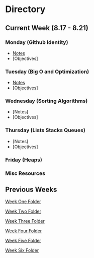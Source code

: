 # **Directory**

## **Current Week** (8.17 - 8.21)

### **Monday** (Github Identity)

- [Notes](8.24-8.28/Monday/Notes.md)
- [Objectives]

### **Tuesday** (Big O and Optimization)

- [Notes](8.24-8.28/Tuesday/Notes.md)
- [Objectives]

### **Wednesday** (Sorting Algorithms)

- [Notes]
- [Objectives]

### **Thursday** (Lists Stacks Queues)

- [Notes]
- [Objectives]

### **Friday** (Heaps)

### **Misc Resources**

## **Previous Weeks**

[Week One Folder](https://github.com/ALW93/App-Academy/tree/master/7.13-7.17)

[Week Two Folder](https://github.com/ALW93/App-Academy/tree/master/7.20-7.24)

[Week Three Folder](https://github.com/ALW93/App-Academy/tree/master/7.27-7.31s)

[Week Four Folder](https://github.com/ALW93/App-Academy/tree/master/8.3-8.7)

[Week Five Folder](https://github.com/ALW93/App-Academy/tree/master/8.10-8.14)

[Week Six Folder](https://github.com/ALW93/App-Academy/tree/master/8.17-8.21)
